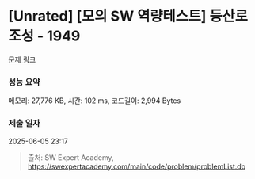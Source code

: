# [Unrated] [모의 SW 역량테스트] 등산로 조성 - 1949 

[문제 링크](https://swexpertacademy.com/main/code/problem/problemDetail.do?contestProbId=AV5PoOKKAPIDFAUq) 

### 성능 요약

메모리: 27,776 KB, 시간: 102 ms, 코드길이: 2,994 Bytes

### 제출 일자

2025-06-05 23:17



> 출처: SW Expert Academy, https://swexpertacademy.com/main/code/problem/problemList.do